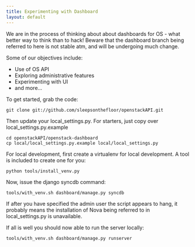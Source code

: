 ```yaml
---
title: Experimenting with Dashboard
layout: default
---
```


We are in the process of thinking about about dashboards for OS - what better way to think than to hack!  Beware that the dashboard branch being referred to here is not stable atm, and will be undergoing much change.

Some of our objectives include:

* Use of OS API
* Exploring administrative features
* Experimenting with UI
* and more...

To get started, grab the code:

    git clone git://github.com/sleepsonthefloor/openstackAPI.git

Then update your local_settings.py.  For starters, just copy over local_settings.py.example

    cd openstackAPI/openstack-dashboard
    cp local/local_settings.py.example local/local_settings.py

For local development, first create a virtualenv for local development.  A tool is included to create one for you:

    python tools/install_venv.py

Now, issue the django syncdb command:

    tools/with_venv.sh dashboard/manage.py syncdb

If after you have specified the admin user the script appears to hang, it
probably means the installation of Nova being referred to in local_settings.py
is unavailable.

If all is well you should now able to run the server locally:

    tools/with_venv.sh dashboard/manage.py runserver



